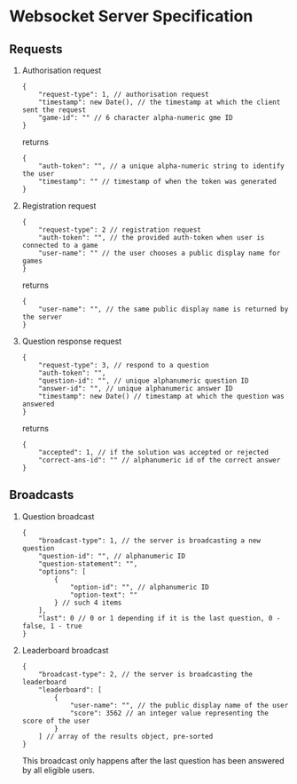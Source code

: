 # Websocket Server Specification

## Requests

1. Authorisation request
    ```
    {
        "request-type": 1, // authorisation request
        "timestamp": new Date(), // the timestamp at which the client sent the request
        "game-id": "" // 6 character alpha-numeric gme ID
    }
    ```
    
    returns
    ```
    {
        "auth-token": "", // a unique alpha-numeric string to identify the user
        "timestamp": "" // timestamp of when the token was generated
    }
    ```

2. Registration request
    ```
    {
        "request-type": 2 // registration request
        "auth-token": "", // the provided auth-token when user is connected to a game
        "user-name": "" // the user chooses a public display name for games 
    }
    ```
    
    returns
    ```
    {
        "user-name": "", // the same public display name is returned by the server
    }
    ```
    
3. Question response request
    ```
    {
        "request-type": 3, // respond to a question
        "auth-token": "",
        "question-id": "", // unique alphanumeric question ID
        "answer-id": "", // unique alphanumeric answer ID
        "timestamp": new Date() // timestamp at which the question was answered
    }
    ```
    
    returns
    ```
    {
        "accepted": 1, // if the solution was accepted or rejected
        "correct-ans-id": "" // alphanumeric id of the correct answer
    }
    ```
    
## Broadcasts

1. Question broadcast
    ```
    {
        "broadcast-type": 1, // the server is broadcasting a new question
        "question-id": "", // alphanumeric ID
        "question-statement": "",
        "options": [
            {
                "option-id": "", // alphanumeric ID
                "option-text": ""
            } // such 4 items
        ],
        "last": 0 // 0 or 1 depending if it is the last question, 0 - false, 1 - true
    }
    ```
    
2. Leaderboard broadcast
    ```
    {
        "broadcast-type": 2, // the server is broadcasting the leaderboard
        "leaderboard": [ 
            {
                "user-name": "", // the public display name of the user
                "score": 3562 // an integer value representing the score of the user
            }
        ] // array of the results object, pre-sorted
    }
    ```
    This broadcast only happens after the last question has been answered by all eligible users.